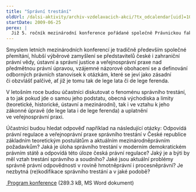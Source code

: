 ```yaml
---
title: "Správní trestání"
oldUrl: /dalsi-aktivity/archiv-vzdelavacich-akci/?tx_odcalendar[uid]=10&cHash=b2e4dd844e67e332b39feb65a18a3209
startDate: 2009-06-25
perex: |
  Již 5. ročník mezinárodní konference pořádané společně Právnickou fakultou Masarykovy univerzity a Veřejným ochráncem práv se uskuteční ve dnech 25. – 26. června 2009 v budově Justiční akademie v Kroměříži, tentokrát pod názvem „Správní trestání“. Konference naváže na úspěšné předchozí ročníky věnované (novému) českému správnímu řádu a právní regulaci územní samosprávy.
---
```


<p>Smyslem letních mezinárodních konferencí je tradičně především společné přemítání, hlubší výběrové zamyšlení se představitelů české i zahraniční právní vědy, ústavní a správní justice a veřejnosprávní praxe nad předmětnou právní úpravou, vzájemné názorové obohacení se a definování odborných právních stanovisek k otázkám, které se jeví jako zásadní či obzvlášť palčivé, ať již je tomu tak de lege lata či de lege ferenda.</p>
<p>V letošním roce budou účastníci diskutovat o fenoménu správního trestání, a to jak pokud jde o samou jeho podstatu, obecná východiska a limity (teoretické, historické, ústavní a mezinárodní), tak i ve vztahu k jeho zákonné úpravě (de lege lata i de lege ferenda) a uplatnění ve veřejnosprávní praxi.</p>
<p>Účastníci budou hledat odpověď například na následující otázky: Odpovídá právní regulace a veřejnoprávní praxe správního trestání v České republice základním teoretickým postulátům a aktuálním mezinárodněprávním požadavkům? Jaká je úloha správního trestání v moderním demokratickém právním státě a odpovídá této úloze česká právní regulace? Jaký je a býti by měl vztah trestání správního a soudního? Jaké jsou aktuální problémy správně právní odpovědnosti v rovině hmotněprávní i procesněprávní? Je nezbytná (re)kodifikace správního trestání a v jaké podobě?</p>
<p><a href="https://www.ochrance.cz/uploads-import/Konference/Spravni_trestani-Kromeriz.doc" target="_blank"><img alt="" src="https://www.ochrance.cz/typo3/ext/od_linkdesc/icons/doc.gif" class="od_linkdesc_icon" /> Program konference</a> (289.3 kB, MS Word dokument)</p>
